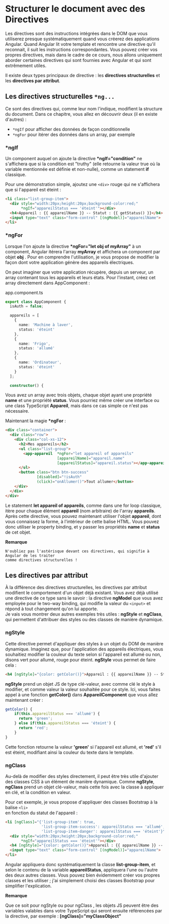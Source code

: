 # Structurer le document avec des Directives

Les directives sont des instructions intégrées dans le DOM que vous utiliserez presque systématiquement
quand vous créerez des applications Angular.  Quand Angular lit votre template et rencontre une directive
qu'il reconnait, il suit les instructions correspondantes.  Vous pouvez créer vos propres directives,
mais dans le cadre de ce cours, nous allons uniquement aborder certaines directives qui sont fournies
avec Angular et qui sont extrêmement utiles.

Il existe deux types principaux de directive : les **directives structurelles** et les **directives par attribut**.

## Les directives structurelles ``*ng...``

Ce sont des directives qui, comme leur nom l'indique, modifient la structure du document.  Dans ce chapitre,
vous allez en découvrir deux (il en existe d'autres) :  

- ``*ngIf``  pour afficher des données de façon conditionnelle
- ``*ngFor`` pour itérer des données dans un array, par exemple

### *ngIf

Un component auquel on ajoute la directive  __*ngIf="condition"__  ne s'affichera que si la condition est "truthy"
(elle retourne la valeur  true  où la variable mentionnée est définie et non-nulle), comme un statement  **if**  classique.

Pour une démonstration simple, ajoutez une  ``<div>``  rouge qui ne s'affichera que si l'appareil est éteint :

````html
<li class="list-group-item">
  <div style="width:20px;height:20px;background-color:red;" 
       *ngIf="appareilStatus === 'éteint'"></div>
  <h4>Appareil : {{ appareilName }} -- Statut : {{ getStatus() }}</h4>
  <input type="text" class="form-control" [(ngModel)]="appareilName">
</li>
````

### *ngFor

Lorsque l'on ajoute la directive  __*ngFor="let obj of myArray"__  à un component, Angular itérera l'array  **myArray**
et affichera un component par objet  **obj** .  Pour en comprendre l'utilisation, je vous propose de modifier la façon
dont votre application génère des appareils électriques.

On peut imaginer que votre application récupère, depuis un serveur, un array contenant tous les appareils
et leurs états.  Pour l'instant, créez cet array directement dans  AppComponent  :

app.component.ts

````typescript
export class AppComponent {
  isAuth = false;

  appareils = [
    {
      name: 'Machine à laver',
      status: 'éteint'
    },
    {
      name: 'Frigo',
      status: 'allumé'
    },
    {
      name: 'Ordinateur',
      status: 'éteint'
    }
  ];

  constructor() {
````

Vous avez un array avec trois objets, chaque objet ayant une propriété **name** et une propriété **status**.
Vous pourriez même créer une interface ou une class TypeScript **Appareil**, mais dans ce cas simple ce n'est pas nécessaire.

Maintenant la magie  __*ngFor__  :

````html
<div class="container">
  <div class="row">
    <div class="col-xs-12">
      <h2>Mes appareils</h2>
      <ul class="list-group">
        <app-appareil  *ngFor="let appareil of appareils"
                       [appareilName]="appareil.name"
                       [appareilStatus]="appareil.status"></app-appareil>
      </ul>
      <button class="btn btn-success"
              [disabled]="!isAuth"
              (click)="onAllumer()">Tout allumer</button>
    </div>
  </div>
</div>
````

Le statement __let appareil of appareils__, comme dans une for loop classique, itère pour chaque élément
**appareil** (nom arbitraire) de l'array **appareils**. Après cette directive, vous pouvez maintenant
utiliser l'objet **appareil**, dont vous connaissez la forme, à l'intérieur de cette balise HTML.
Vous pouvez donc utiliser le property binding, et y passer les propriétés **name** et **status**  de cet objet.

**Remarque**

    N'oubliez pas l'astérisque devant ces directives, qui signifie à Angular de les traiter
    comme directives structurelles !

## Les directives par attribut

À la différence des directives structurelles, les directives par attribut modifient le comportement
d'un objet déjà existant.  Vous avez déjà utilisé une directive de ce type sans le savoir :
la directive **ngModel**  que vous avez employée pour le two-way binding, qui modifie la valeur
du ``<input>`` et répond à tout changement qu'on lui apporte.  
Je vais vous montrer deux autres exemples très utiles : **ngStyle** et **ngClass**,
qui permettent d'attribuer des styles ou des classes de manière dynamique.

### ngStyle

Cette directive permet d'appliquer des styles à un objet du DOM de manière dynamique. Imaginez que,
pour l'application des appareils électriques, vous souhaitiez modifier la couleur du texte selon
si l'appareil est allumé ou non, disons vert pour allumé, rouge pour éteint. **ngStyle** vous permet de faire cela :

````html
<h4 [ngStyle]="{color: getColor()}">Appareil : {{ appareilName }} -- Statut : {{ getStatus() }}</h4>
````

**ngStyle** prend un objet JS de type clé-valeur, avec comme clé le style à modifier, et comme valeur
la valeur souhaitée pour ce style. Ici, vous faites appel à une fonction **getColor()** dans **AppareilComponent**
que vous allez maintenant créer :

````typescript
getColor() {
    if(this.appareilStatus === 'allumé') {
      return 'green';
    } else if(this.appareilStatus === 'éteint') {
      return 'red';
    }
}
````

Cette fonction retourne la valeur __'green'__ si l'appareil est allumé, et __'red'__ s'il est éteint,
modifiant ainsi la couleur du texte dans le template.

### ngClass

Au-delà de modifier des styles directement, il peut être très utile d'ajouter des classes CSS à
un élément de manière dynamique.  Comme **ngStyle**, **ngClass** prend un objet clé-valeur, mais
cette fois avec la classe à appliquer en clé, et la condition en valeur.

Pour cet exemple, je vous propose d'appliquer des classes Bootstrap à la balise  ``<li>``  
en fonction du statut de l'appareil :

````html
<li [ngClass]="{'list-group-item': true,
                'list-group-item-success': appareilStatus === 'allumé',
                'list-group-item-danger': appareilStatus === 'éteint'}">
  <div style="width:20px;height:20px;background-color:red;"
       *ngIf="appareilStatus === 'éteint'"></div>
  <h4 [ngStyle]="{color: getColor()}">Appareil : {{ appareilName }} -- Statut : {{ getStatus() }}</h4>
  <input type="text" class="form-control" [(ngModel)]="appareilName">
</li>
````

Angular appliquera donc systématiquement la classe **list-group-item**, et selon le contenu de la variable
**appareilStatus**, appliquera l'une ou l'autre des deux autres classes.  Vous pouvez bien évidemment
créer vos propres classes et les utiliser ; j'ai simplement choisi des classes Bootstrap pour simplifier l'explication.

**Remarque**
  
  Que ce soit pour  ngStyle  ou pour  ngClass , les objets JS peuvent être des variables valables dans 
  votre TypeScript qui seront ensuite référencées par la directive, par exemple : __[ngClass]="myClassObject"__